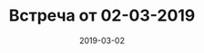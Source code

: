 ﻿---
layout: photoarticle
title: Встреча от 02-03-2019
date: 2019-03-02
preview: /img/photo/3--02-03-2019/photo_26@02-03-2019.jpg
assets: 3--02-03-2019
photos:
    - photo_26@02-03-2019.jpg
    - photo_27@02-03-2019.jpg
    - photo_29@02-03-2019.jpg
---
